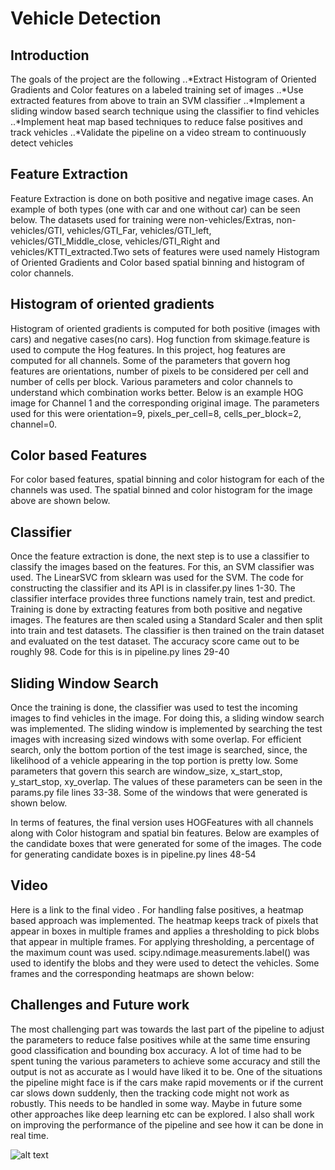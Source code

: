 # Vehicle Detection

## Introduction

The goals of the project are the following
..*Extract Histogram of Oriented Gradients and Color features on a labeled training set of images 
..*Use extracted features from above to train an SVM classifier
..*Implement a sliding window based search technique using the classifier to find vehicles
..*Implement heat map based techniques to reduce false positives and track vehicles
..*Validate the pipeline on a video stream to continuously detect vehicles

## Feature Extraction

Feature Extraction is done on both positive and negative image cases. An example of both types (one with car and one without car) can be seen below. The datasets used for training were non-vehicles/Extras, non-vehicles/GTI,  vehicles/GTI_Far, vehicles/GTI_left, vehicles/GTI_Middle_close, vehicles/GTI_Right and vehicles/KTTI_extracted.Two sets of features were used namely Histogram of Oriented Gradients and Color based spatial binning and histogram of color channels.

## Histogram of oriented gradients

Histogram of oriented gradients is computed for  both positive (images with cars) and negative cases(no cars). Hog function from skimage.feature is used to compute the Hog features. In this project, hog features are computed for all channels. Some of the parameters that govern hog features are orientations, number of pixels to be considered per cell and number of cells per block. Various parameters and color channels to understand which combination works better. Below is an example HOG image for Channel 1 and the corresponding original image. The parameters used for this were orientation=9, pixels_per_cell=8, cells_per_block=2, channel=0.

## Color based Features

For color based features, spatial binning and color histogram for each of the channels was used. The spatial binned and color histogram for the image above are shown below.

## Classifier

Once the feature extraction is done, the next step is to use a classifier to classify the images based on the features. For this, an SVM classifier was used. The LinearSVC from sklearn was used for the SVM.  The code for constructing the classifier and its API is in classifer.py lines 1-30. The classifier interface provides three functions namely train, test and predict. Training is done by extracting features from both positive and negative images. The features are then scaled using a Standard Scaler and then split into train and test datasets. The classifier is then trained on the train dataset and evaluated on the test dataset. The accuracy score came out to be roughly 98. Code for this is in pipeline.py lines 29-40

## Sliding Window Search

Once the training is done, the classifier was used to test the incoming images to find vehicles in the image. For doing this, a sliding window search was implemented. The sliding window is implemented by searching the test images with increasing sized windows with some overlap. For efficient search, only the bottom portion of the test image is searched, since, the likelihood of a vehicle appearing in the top portion is pretty low. Some parameters that govern this search are window_size, x_start_stop, y_start_stop, xy_overlap. The values of these parameters can be seen in the params.py file lines 33-38.  Some of the windows that were generated is shown below.

In terms of features, the final version uses HOGFeatures with all channels along with Color histogram and spatial bin features.
Below are examples of the candidate boxes that were generated for some of the images. The code for generating candidate boxes is in pipeline.py lines 48-54

## Video

Here is a link to the final video . For handling false positives, a heatmap based approach was implemented. The heatmap keeps track of pixels that appear in boxes in multiple frames and applies a thresholding to pick blobs that appear in multiple frames. For applying thresholding, a percentage of the maximum count was used. scipy.ndimage.measurements.label() was used to identify the blobs and they were used to detect the vehicles. Some frames and the corresponding heatmaps are shown below:

## Challenges and Future work

The most challenging part was towards the last part of the pipeline to adjust the parameters to reduce false positives while at the same time ensuring good classification and bounding box accuracy. A lot of time had to be spent tuning the various parameters to achieve some accuracy and still the output is not as accurate as I would have liked it to be. One of the situations the pipeline might face is if the cars make rapid movements or if the current car slows down suddenly, then the tracking code might not work as robustly. This needs to be handled in some way. Maybe in future some other approaches like deep learning etc can be explored. I also shall work on improving the performance of the pipeline and see how it can be done in real time.


![alt text](https://github.com/karamach/course_work/blob/master/cmu/topics_dl/digit_recognition/data/montage_1_10.png)

